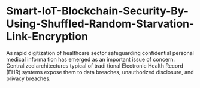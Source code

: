 # Smart-IoT-Blockchain-Security-By-Using-Shuffled-Random-Starvation-Link-Encryption
 As rapid digitization of healthcare sector safeguarding confidential personal medical informa tion has emerged as an important issue of concern. Centralized architectures typical of tradi tional Electronic Health Record (EHR) systems expose them to data breaches, unauthorized  disclosure, and privacy breaches.
